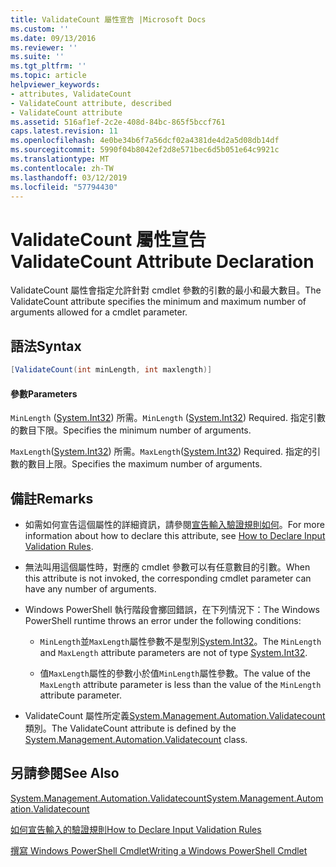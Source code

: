 ```yaml
---
title: ValidateCount 屬性宣告 |Microsoft Docs
ms.custom: ''
ms.date: 09/13/2016
ms.reviewer: ''
ms.suite: ''
ms.tgt_pltfrm: ''
ms.topic: article
helpviewer_keywords:
- attributes, ValidateCount
- ValidateCount attribute, described
- ValidateCount attribute
ms.assetid: 516af1ef-2c2e-408d-84bc-865f5bccf761
caps.latest.revision: 11
ms.openlocfilehash: 4e0be34b6f7a56dcf02a4381de4d2a5d08db14df
ms.sourcegitcommit: 5990f04b8042ef2d8e571bec6d5b051e64c9921c
ms.translationtype: MT
ms.contentlocale: zh-TW
ms.lasthandoff: 03/12/2019
ms.locfileid: "57794430"
---
```

# <a name="validatecount-attribute-declaration"></a><span data-ttu-id="82b53-102">ValidateCount 屬性宣告</span><span class="sxs-lookup"><span data-stu-id="82b53-102">ValidateCount Attribute Declaration</span></span>

<span data-ttu-id="82b53-103">ValidateCount 屬性會指定允許針對 cmdlet 參數的引數的最小和最大數目。</span><span class="sxs-lookup"><span data-stu-id="82b53-103">The ValidateCount attribute specifies the minimum and maximum number of arguments allowed for a cmdlet parameter.</span></span>

## <a name="syntax"></a><span data-ttu-id="82b53-104">語法</span><span class="sxs-lookup"><span data-stu-id="82b53-104">Syntax</span></span>

```csharp
[ValidateCount(int minLength, int maxlength)]
```

#### <a name="parameters"></a><span data-ttu-id="82b53-105">參數</span><span class="sxs-lookup"><span data-stu-id="82b53-105">Parameters</span></span>

<span data-ttu-id="82b53-106">`MinLength` ([System.Int32](/dotnet/api/System.Int32)) 所需。</span><span class="sxs-lookup"><span data-stu-id="82b53-106">`MinLength` ([System.Int32](/dotnet/api/System.Int32)) Required.</span></span> <span data-ttu-id="82b53-107">指定引數的數目下限。</span><span class="sxs-lookup"><span data-stu-id="82b53-107">Specifies the minimum number of arguments.</span></span>

<span data-ttu-id="82b53-108">`MaxLength`([System.Int32](/dotnet/api/System.Int32)) 所需。</span><span class="sxs-lookup"><span data-stu-id="82b53-108">`MaxLength`([System.Int32](/dotnet/api/System.Int32)) Required.</span></span> <span data-ttu-id="82b53-109">指定的引數的數目上限。</span><span class="sxs-lookup"><span data-stu-id="82b53-109">Specifies the maximum number of arguments.</span></span>

## <a name="remarks"></a><span data-ttu-id="82b53-110">備註</span><span class="sxs-lookup"><span data-stu-id="82b53-110">Remarks</span></span>

- <span data-ttu-id="82b53-111">如需如何宣告這個屬性的詳細資訊，請參閱[宣告輸入驗證規則如何](http://msdn.microsoft.com/en-us/544c2100-62ba-4be4-b2a2-cc0d4e4fc45b)。</span><span class="sxs-lookup"><span data-stu-id="82b53-111">For more information about how to declare this attribute, see [How to Declare Input Validation Rules](http://msdn.microsoft.com/en-us/544c2100-62ba-4be4-b2a2-cc0d4e4fc45b).</span></span>

- <span data-ttu-id="82b53-112">無法叫用這個屬性時，對應的 cmdlet 參數可以有任意數目的引數。</span><span class="sxs-lookup"><span data-stu-id="82b53-112">When this attribute is not invoked, the corresponding cmdlet parameter can have any number of arguments.</span></span>

- <span data-ttu-id="82b53-113">Windows PowerShell 執行階段會擲回錯誤，在下列情況下：</span><span class="sxs-lookup"><span data-stu-id="82b53-113">The Windows PowerShell runtime throws an error under the following conditions:</span></span>

    - <span data-ttu-id="82b53-114">`MinLength`並`MaxLength`屬性參數不是型別[System.Int32](/dotnet/api/System.Int32)。</span><span class="sxs-lookup"><span data-stu-id="82b53-114">The `MinLength` and `MaxLength` attribute parameters are not of type [System.Int32](/dotnet/api/System.Int32).</span></span>

    - <span data-ttu-id="82b53-115">值`MaxLength`屬性的參數小於值`MinLength`屬性參數。</span><span class="sxs-lookup"><span data-stu-id="82b53-115">The value of the `MaxLength` attribute parameter is less than the value of the `MinLength` attribute parameter.</span></span>

- <span data-ttu-id="82b53-116">ValidateCount 屬性所定義[System.Management.Automation.Validatecount](/dotnet/api/System.Management.Automation.ValidateCount)類別。</span><span class="sxs-lookup"><span data-stu-id="82b53-116">The ValidateCount attribute is defined by the [System.Management.Automation.Validatecount](/dotnet/api/System.Management.Automation.ValidateCount) class.</span></span>

## <a name="see-also"></a><span data-ttu-id="82b53-117">另請參閱</span><span class="sxs-lookup"><span data-stu-id="82b53-117">See Also</span></span>

[<span data-ttu-id="82b53-118">System.Management.Automation.Validatecount</span><span class="sxs-lookup"><span data-stu-id="82b53-118">System.Management.Automation.Validatecount</span></span>](/dotnet/api/System.Management.Automation.ValidateCount)

[<span data-ttu-id="82b53-119">如何宣告輸入的驗證規則</span><span class="sxs-lookup"><span data-stu-id="82b53-119">How to Declare Input Validation Rules</span></span>](http://msdn.microsoft.com/en-us/544c2100-62ba-4be4-b2a2-cc0d4e4fc45b)

[<span data-ttu-id="82b53-120">撰寫 Windows PowerShell Cmdlet</span><span class="sxs-lookup"><span data-stu-id="82b53-120">Writing a Windows PowerShell Cmdlet</span></span>](./writing-a-windows-powershell-cmdlet.md)
